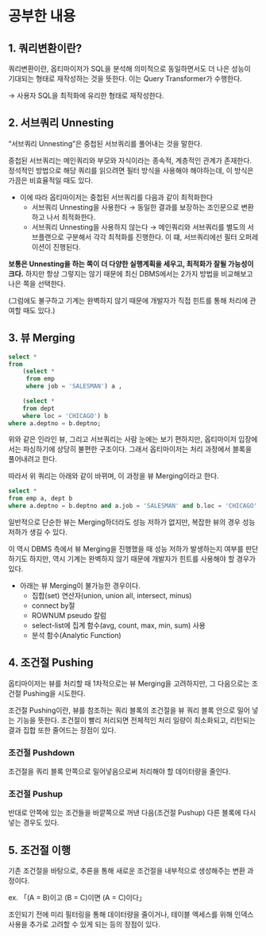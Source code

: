 # 공부한 내용

## 1. 쿼리변환이란?

쿼리변환이란, 옵티마이저가 SQL을 분석해 의미적으로 동일하면서도 더 나은 성능이 기대되는 형태로 재작성하는 것을 뜻한다. 이는 Query Transformer가 수행한다.

→ 사용자 SQL을 최적화에 유리한 형태로 재작성한다.

## 2. 서브쿼리 Unnesting

“서브쿼리 Unnesting”은 중첩된 서브쿼리를 풀어내는 것을 말한다.

중첩된 서브쿼리는 메인쿼리와 부모와 자식이라는 종속적, 계층적인 관계가 존재한다. 정석적인 방법으로 해당 쿼리를 읽으려면 필터 방식을 사용해야 해야하는데, 이 방식은 가끔은 비효율적일 때도 있다.

- 이에 따라 옵티마이저는 중첩된 서브쿼리를 다음과 같이 최적화한다
    - 서브쿼리 Unnesting을 사용한다 → 동일한 결과를 보장하는 조인문으로 변환하고 나서 최적화한다.
    - 서브쿼리 Unnesting을 사용하지 않는다 → 메인쿼리와 서브쿼리를 별도의 서브플랜으로 구분해서 각각 최적화를 진행한다. 이 떄, 서브쿼리에선 필터 오퍼레이션이 진행된다.

**보통은 Unnesting을 하는 쪽이 더 다양한 실행계획을 세우고, 최적화가 잘될 가능성이 크다.** 하지만 항상 그렇지는 않기 때문에 최신 DBMS에서는 2가지 방법을 비교해보고 나은 쪽을 선택한다.

(그럼에도 불구하고 기계는 완벽하지 않기 때문에 개발자가 직접 힌트를 통해 처리에 관여할 때도 있다.)

## 3. 뷰 Merging

```sql
select * 
from 
	(select * 
	 from emp 
	 where job = 'SALESMAN') a , 
	 
	(select * 
	from dept 
	where loc = 'CHICAGO') b 
where a.deptno = b.deptno;
```

위와 같은 인라인 뷰, 그리고 서브쿼리는 사람 눈에는 보기 편하지만, 옵티마이저 입장에서는 파싱하기에 상당히 불편한 구조이다. 그래서 옵티마이저는 처리 과정에서 블록을 풀어내려고 한다.

따라서 위 쿼리는 아래와 같이 바뀌며, 이 과정을 뷰 Merging이라고 한다.

```sql
select * 
from emp a, dept b 
where a.deptno = b.deptno and a.job = 'SALESMAN' and b.loc = 'CHICAGO'
```

일반적으로 단순한 뷰는 Merging하더라도 성능 저하가 없지만, 복잡한 뷰의 경우 성능 저하가 생길 수 있다.

이 역시 DBMS 측에서 뷰 Merging을 진행했을 때 성능 저하가 발생하는지 여부를 판단하기도 하지만, 역시 기계는 완벽하지 않기 때문에 개발자가 힌트를 사용해야 할 경우가 있다.

- 아래는 뷰 Merging이 불가능한 경우이다.
    - 집합(set) 연산자(union, union all, intersect, minus)
    - connect by절
    - ROWNUM pseudo 칼럼
    - select-list에 집계 함수(avg, count, max, min, sum) 사용
    - 분석 함수(Analytic Function)

## 4. 조건절 Pushing

옵티마이저는 뷰를 처리할 때 1차적으로는 뷰 Merging을 고려하지만, 그 다음으로는 조건절 Pushing을 시도한다.

조건절 Pushing이란, 뷰를 참조하는 쿼리 블록의 조건절을 뷰 쿼리 블록 안으로 밀어 넣는 기능을 뜻한다. 조건절이 빨리 처리되면 전체적인 처리 일량이 최소화되고, 리턴되는 결과 집합 또한 줄어드는 장점이 있다.

### 조건절 Pushdown

조건절을 쿼리 블록 안쪽으로 밀어넣음으로써 처리해야 할 데이터량을 줄인다.

### 조건절 Pushup

반대로 안쪽에 있는 조건들을 바깥쪽으로 꺼낸 다음(조건절 Pushup) 다른 블록에 다시 넣는 경우도 있다.

## 5. 조건절 이행

기존 조건절을 바탕으로, 추론을 통해 새로운 조건절을 내부적으로 생성해주는 변환 과정이다.

ex. 「(A = B)이고 (B = C)이면 (A = C)이다」

조인되기 전에 미리 필터링을 통해 데이터량을 줄이거나, 테이블 엑세스를 위해 인덱스 사용을 추가로 고려할 수 있게 되는 등의 장점이 있다.











